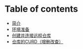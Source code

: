 # Table of contents

* [简介](README.md)
* [环境准备](git-de-xia-zai-ji-an-zhuang.md)
* [创建并连接远程仓库](chuang-jian-bing-lian-jie-yuan-cheng-cang-ku.md)
* [仓库的CURD（增删改查）](cang-ku-de-curd-zeng-shan-gai-cha.md)

